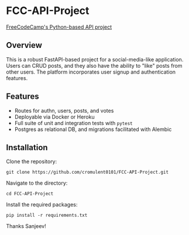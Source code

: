 # FCC-API-Project
[FreeCodeCamp's Python-based API project](https://www.freecodecamp.org/news/creating-apis-with-python-free-19-hour-course/)

## Overview

This is a robust FastAPI-based project for a social-media-like application. Users can CRUD posts, and they also have the ability to "like" posts from other users. The platform incorporates user signup and authentication features.

## Features

- Routes for authn, users, posts, and votes
- Deployable via Docker or Heroku
- Full suite of unit and integration tests with `pytest`
- Postgres as relational DB, and migrations facilitated with Alembic

## Installation

Clone the repository:

    git clone https://github.com/cromulent0101/FCC-API-Project.git

Navigate to the directory:

    cd FCC-API-Project

Install the required packages:

    pip install -r requirements.txt

Thanks Sanjeev!
